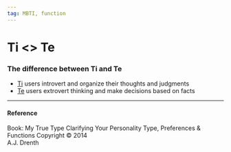 ```yaml
---
tag: MBTI, function
---
```


# Ti <> Te

### The difference between Ti and Te
- [Ti](obsidian://open?vault=dwarves&file=brain%2FHR%2FMBTI%2FIntroverted%20Thinking%20-%20Ti) users introvert and organize their thoughts and judgments
- [Te](obsidian://open?vault=dwarves&file=brain%2FHR%2FMBTI%2FExtroverted%20Thinking%20-%20Te) users extrovert thinking and make decisions based on facts

---

#### Reference
Book: My True Type
Clarifying Your Personality Type, Preferences & Functions
Copyright © 2014  
A.J. Drenth
